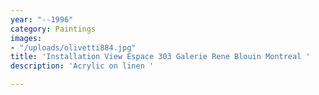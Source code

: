 ```yaml
---
year: "--1996"
category: Paintings
images:
- "/uploads/olivetti884.jpg"
title: 'Installation View Espace 303 Galerie Rene Blouin Montreal '
description: 'Acrylic on linen '

---
```

